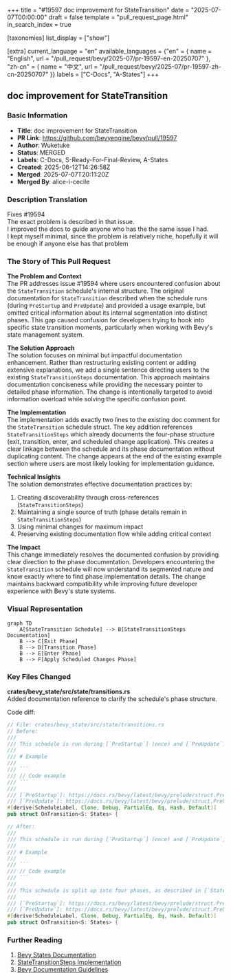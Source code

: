 +++
title = "#19597 doc improvement for StateTransition"
date = "2025-07-07T00:00:00"
draft = false
template = "pull_request_page.html"
in_search_index = true

[taxonomies]
list_display = ["show"]

[extra]
current_language = "en"
available_languages = {"en" = { name = "English", url = "/pull_request/bevy/2025-07/pr-19597-en-20250707" }, "zh-cn" = { name = "中文", url = "/pull_request/bevy/2025-07/pr-19597-zh-cn-20250707" }}
labels = ["C-Docs", "A-States"]
+++

## doc improvement for StateTransition

### Basic Information
- **Title**: doc improvement for StateTransition
- **PR Link**: https://github.com/bevyengine/bevy/pull/19597
- **Author**: Wuketuke
- **Status**: MERGED
- **Labels**: C-Docs, S-Ready-For-Final-Review, A-States
- **Created**: 2025-06-12T14:26:58Z
- **Merged**: 2025-07-07T20:11:20Z
- **Merged By**: alice-i-cecile

### Description Translation
Fixes #19594  
The exact problem is described in that issue.  
I improved the docs to guide anyone who has the the same issue I had.  
I kept myself minimal, since the problem is relatively niche, hopefully it will be enough if anyone else has that problem

### The Story of This Pull Request

**The Problem and Context**  
The PR addresses issue #19594 where users encountered confusion about the `StateTransition` schedule's internal structure. The original documentation for `StateTransition` described when the schedule runs (during `PreStartup` and `PreUpdate`) and provided a usage example, but omitted critical information about its internal segmentation into distinct phases. This gap caused confusion for developers trying to hook into specific state transition moments, particularly when working with Bevy's state management system.

**The Solution Approach**  
The solution focuses on minimal but impactful documentation enhancement. Rather than restructuring existing content or adding extensive explanations, we add a single sentence directing users to the existing `StateTransitionSteps` documentation. This approach maintains documentation conciseness while providing the necessary pointer to detailed phase information. The change is intentionally targeted to avoid information overload while solving the specific confusion point.

**The Implementation**  
The implementation adds exactly two lines to the existing doc comment for the `StateTransition` schedule struct. The key addition references `StateTransitionSteps` which already documents the four-phase structure (exit, transition, enter, and scheduled change application). This creates a clear linkage between the schedule and its phase documentation without duplicating content. The change appears at the end of the existing example section where users are most likely looking for implementation guidance.

**Technical Insights**  
The solution demonstrates effective documentation practices by:
1. Creating discoverability through cross-references (`StateTransitionSteps`)
2. Maintaining a single source of truth (phase details remain in `StateTransitionSteps`)
3. Using minimal changes for maximum impact
4. Preserving existing documentation flow while adding critical context

**The Impact**  
This change immediately resolves the documented confusion by providing clear direction to the phase documentation. Developers encountering the `StateTransition` schedule will now understand its segmented nature and know exactly where to find phase implementation details. The change maintains backward compatibility while improving future developer experience with Bevy's state systems.

### Visual Representation

```mermaid
graph TD
    A[StateTransition Schedule] --> B[StateTransitionSteps Documentation]
    B --> C[Exit Phase]
    B --> D[Transition Phase]
    B --> E[Enter Phase]
    B --> F[Apply Scheduled Changes Phase]
```

### Key Files Changed

**crates/bevy_state/src/state/transitions.rs**  
Added documentation reference to clarify the schedule's phase structure.

Code diff:
```rust
// File: crates/bevy_state/src/state/transitions.rs
// Before:
/// 
/// This schedule is run during [`PreStartup`] (once) and [`PreUpdate`] (every frame).
///
/// # Example
/// 
/// ```
/// // Code example
/// ```
///
/// [`PreStartup`]: https://docs.rs/bevy/latest/bevy/prelude/struct.PreStartup.html
/// [`PreUpdate`]: https://docs.rs/bevy/latest/bevy/prelude/struct.PreUpdate.html
#[derive(ScheduleLabel, Clone, Debug, PartialEq, Eq, Hash, Default)]
pub struct OnTransition<S: States> {

// After:
/// 
/// This schedule is run during [`PreStartup`] (once) and [`PreUpdate`] (every frame).
///
/// # Example
/// 
/// ```
/// // Code example
/// ```
///
/// This schedule is split up into four phases, as described in [`StateTransitionSteps`].
///
/// [`PreStartup`]: https://docs.rs/bevy/latest/bevy/prelude/struct.PreStartup.html
/// [`PreUpdate`]: https://docs.rs/bevy/latest/bevy/prelude/struct.PreUpdate.html
#[derive(ScheduleLabel, Clone, Debug, PartialEq, Eq, Hash, Default)]
pub struct OnTransition<S: States> {
```

### Further Reading
1. [Bevy States Documentation](https://docs.rs/bevy/latest/bevy/state/index.html)  
2. [StateTransitionSteps Implementation](https://github.com/bevyengine/bevy/blob/main/crates/bevy_state/src/state/transitions.rs#L15-L34)  
3. [Bevy Documentation Guidelines](https://github.com/bevyengine/bevy/blob/main/docs/plugins_guidelines.md#documentation)